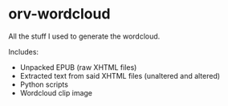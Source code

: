 # orv-wordcloud
All the stuff I used to generate the wordcloud.

Includes:
- Unpacked EPUB (raw XHTML files)
- Extracted text from said XHTML files (unaltered and altered)
- Python scripts
- Wordcloud clip image
